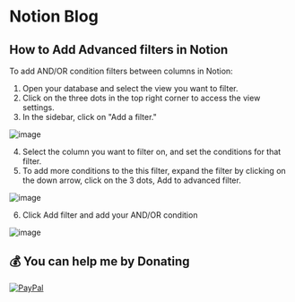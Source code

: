 # Notion Blog
 ## How to Add Advanced filters in Notion
   To add AND/OR condition filters between columns in Notion:

1. Open your database and select the view you want to filter.
2. Click on the three dots in the top right corner to access the view settings.
3. In the sidebar, click on "Add a filter."

![image](https://user-images.githubusercontent.com/89505409/215156387-ed8cc831-e674-4af2-9c41-e9e91893b64e.png)

4. Select the column you want to filter on, and set the conditions for that filter.
5. To add more conditions to the this filter, expand the filter by clicking on the down arrow, click on the 3 dots, Add to advanced filter.

![image](https://user-images.githubusercontent.com/89505409/215155914-030824e5-9f1a-40cd-b274-ec5517cf18e1.png)

6. Click Add filter and add your AND/OR condition

![image](https://user-images.githubusercontent.com/89505409/215156032-3344250e-2723-4408-bb26-15101977b933.png)


 ## 💰 You can help me by Donating
  [![PayPal](https://img.shields.io/badge/PayPal-00457C?style=for-the-badge&logo=paypal&logoColor=white)](https://paypal.me/urdatasciencebud) 
